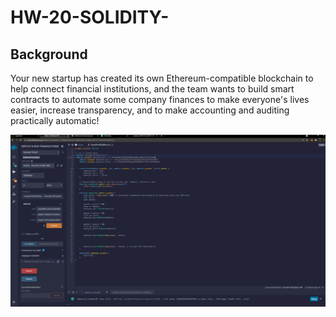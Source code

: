 # HW-20-SOLIDITY-
## Background

Your new startup has created its own Ethereum-compatible blockchain to help connect financial institutions, and the team wants to build smart contracts to automate some company finances to make everyone's lives easier, increase transparency, and to make accounting and auditing practically automatic!


![Solidity Program TiereProfitSplitter](https://github.com/Zadmasu/HW-20-SOLIDITY-/blob/main/Screenshot/Solidity%20Program%20TiereProfitSplitter.JPG)
